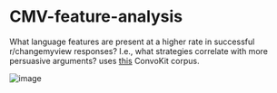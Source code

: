 # CMV-feature-analysis

What language features are present at a higher rate in successful r/changemyview responses? I.e., what strategies correlate with more persuasive arguments? uses [this](https://convokit.cornell.edu/documentation/winning.html) ConvoKit corpus. 

![image](https://github.com/user-attachments/assets/bab1d21d-3d57-4760-b3c5-7f30240c3b7d)
